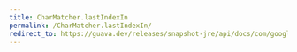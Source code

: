 ```yaml
---
title: CharMatcher.lastIndexIn
permalink: /CharMatcher.lastIndexIn/
redirect_to: https://guava.dev/releases/snapshot-jre/api/docs/com/google/common/base/CharMatcher.html#lastIndexIn-java.lang.CharSequence-
---
```

